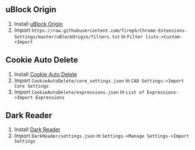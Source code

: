 ## uBlock Origin
1. Install [uBlock Origin](https://chrome.google.com/webstore/detail/ublock-origin/cjpalhdlnbpafiamejdnhcphjbkeiagm)
2. Import `https://raw.githubusercontent.com/fireph/Chrome-Extensions-Settings/master/uBlockOrigin/filters.txt` in `Filter lists->Custom->Import`

## Cookie Auto Delete
1. Install [Cookie Auto Delete](https://chrome.google.com/webstore/detail/cookie-autodelete/fhcgjolkccmbidfldomjliifgaodjagh)
2. Import `CookieAutoDelete/core_settings.json` in `CAD Settings->Import Core Settings`
3. Import `CookieAutoDelete/expressions.json` in `List of Expressions->Import Expressions`

## Dark Reader
1. Install [Dark Reader](https://chrome.google.com/webstore/detail/dark-reader/eimadpbcbfnmbkopoojfekhnkhdbieeh)
2. Import `DarkReader/settings.json` in `Settings->Manage Settings->Import Settings`
